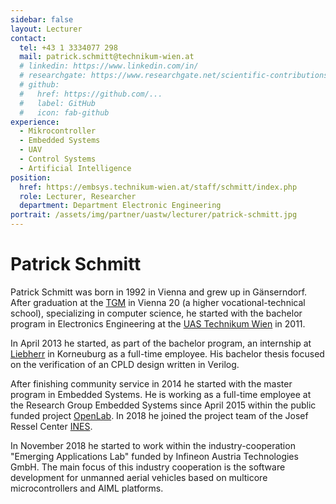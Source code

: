 ```yaml
---
sidebar: false
layout: Lecturer
contact:
  tel: +43 1 3334077 298
  mail: patrick.schmitt@technikum-wien.at
  # linkedin: https://www.linkedin.com/in/
  # researchgate: https://www.researchgate.net/scientific-contributions/
  # github:
  #   href: https://github.com/...
  #   label: GitHub
  #   icon: fab-github
experience:
  - Mikrocontroller
  - Embedded Systems
  - UAV
  - Control Systems
  - Artificial Intelligence
position:
  href: https://embsys.technikum-wien.at/staff/schmitt/index.php
  role: Lecturer, Researcher
  department: Department Electronic Engineering
portrait: /assets/img/partner/uastw/lecturer/patrick-schmitt.jpg
---
```


# Patrick Schmitt

Patrick Schmitt was born in 1992 in Vienna and grew up in Gänserndorf.
After graduation at the [TGM](http://www.tgm.ac.at/) in Vienna 20 (a higher vocational-technical school), specializing in computer science, he started with the bachelor program in Electronics Engineering at the [UAS Technikum Wien](/studyathome/partner/uastw/) in 2011.

<!-- more -->

In April 2013 he started, as part of the bachelor program, an internship at [Liebherr](http://www.liebherr.com/de/deu/%C3%BCber-liebherr/liebherr-weltweit/%C3%B6sterreich/korneuburg/korneuburg.html) in Korneuburg as a full-time employee.
His bachelor thesis focused on the verification of an CPLD design written in Verilog.

After finishing community service in 2014 he started with the master program in Embedded Systems.
He is working as a full-time employee at the Research Group Embedded Systems since April 2015 within the public funded project [OpenLab](http://embsys.technikum-wien.at/projects/openlab/index.php).
In 2018 he joined the project team of the Josef Ressel Center [INES](http://embsys.technikum-wien.at/projects/ines/index.php).

In November 2018 he started to work within the industry-cooperation "Emerging Applications Lab" funded by Infineon Austria Technologies GmbH.
The main focus of this industry cooperation is the software development for unmanned aerial vehicles based on multicore microcontrollers and AIML platforms.
